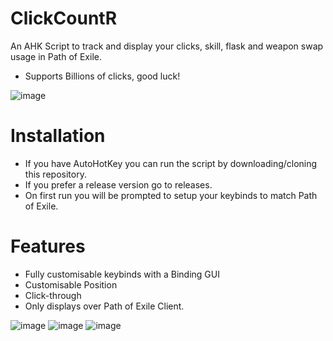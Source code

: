 # ClickCountR
An AHK Script to track and display your clicks, skill, flask and weapon swap usage in Path of Exile.
- Supports Billions of clicks, good luck!

![image](https://user-images.githubusercontent.com/37277452/123043360-85548580-d43b-11eb-9f85-8dcd83a30287.png)

# Installation
- If you have AutoHotKey you can run the script by downloading/cloning this repository. 
- If you prefer a release version go to releases.
- On first run you will be prompted to setup your keybinds to match Path of Exile.

# Features
- Fully customisable keybinds with a Binding GUI
- Customisable Position
- Click-through
- Only displays over Path of Exile Client.

![image](https://user-images.githubusercontent.com/37277452/123043381-8c7b9380-d43b-11eb-8f2a-0f18e1647b77.png)
![image](https://user-images.githubusercontent.com/37277452/123043061-1840f000-d43b-11eb-8821-ef79b34fad6c.png)
![image](https://user-images.githubusercontent.com/37277452/123043350-808fd180-d43b-11eb-8d8b-a3fd87a206f2.png)
